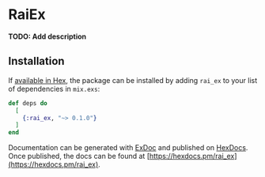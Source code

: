 # RaiEx

**TODO: Add description**

## Installation

If [available in Hex](https://hex.pm/docs/publish), the package can be installed
by adding `rai_ex` to your list of dependencies in `mix.exs`:

```elixir
def deps do
  [
    {:rai_ex, "~> 0.1.0"}
  ]
end
```

Documentation can be generated with [ExDoc](https://github.com/elixir-lang/ex_doc)
and published on [HexDocs](https://hexdocs.pm). Once published, the docs can
be found at [https://hexdocs.pm/rai_ex](https://hexdocs.pm/rai_ex).

